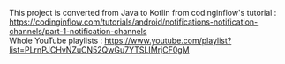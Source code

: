 This project is converted from Java to Kotlin from codinginflow's tutorial : <br>
https://codinginflow.com/tutorials/android/notifications-notification-channels/part-1-notification-channels
<br>
Whole YouTube playlists : https://www.youtube.com/playlist?list=PLrnPJCHvNZuCN52QwGu7YTSLIMrjCF0gM
